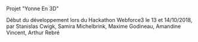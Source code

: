 Projet "Yonne En 3D"

Début du développement lors du Hackathon Webforce3 le 13 et 14/10/2018,
par Stanislas Cwigk, Samira Michelbrink, Maxime Godineau, Amandine Vincent, Arthur Rebré
